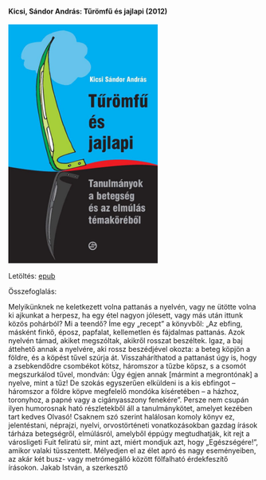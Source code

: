 #### <a name="id_384">Kicsi, Sándor András: Tűrömfű és jajlapi (2012)</a>
<img src="https://github.com/BercziSandor/calibre_lib/raw/main/Kicsi%2C%20Sandor%20Andras/Turomfu%20es%20jajlapi%20%28384%29/cover.jpg" alt="cover" width="300"/>

Letöltés: [epub](https://github.com/BercziSandor/calibre_lib/raw/main/Kicsi%2C%20Sandor%20Andras/Turomfu%20es%20jajlapi%20%28384%29/Turomfu%20es%20jajlapi%20-%20Kicsi%2C%20Sandor%20Andras.epub)

Összefoglalás:
<div>
<p>Melyikünknek ​ne keletkezett volna pattanás a nyelvén, vagy ne ütötte volna ki ajkunkat a herpesz, ha egy étel nagyon jólesett, vagy más után ittunk közös pohárból? Mi a teendő? Íme egy „recept” a könyvből: „Az ebfing, másként finkő, éposz, papfalat, kellemetlen és fáj­dalmas pattanás. Azok nyelvén támad, akiket megszóltak, akikről rosszat beszéltek. Igaz, a baj áttehető annak a nyelvére, aki rossz beszédjével okozta: a beteg köpjön a földre, és a köpést tűvel szúrja át. Visszaháríthatod a pattanást úgy is, hogy a zsebkendődre csombékot kötsz, háromszor a tűzbe köpsz, s a csomót meg­szurkálod tűvel, mondván: Úgy égjen annak [mármint a megron­tónak] a nyelve, mint a tűz! De szokás egyszerűen elküldeni is a kis ebfingot – háromszor a földre köpve megfelelő mondóka kíséretében – a házhoz, toronyhoz, a papné vagy a cigányasszony fenekére”. Persze nem csupán ilyen humorosnak ható részletekből áll a tanulmánykötet, amelyet kezében tart kedves Olvasó! Csaknem szó szerint halálosan komoly könyv ez, jelentéstani, néprajzi, nyelvi, orvostörténeti vonatkozásokban gazdag írások tárháza betegségről, elmúlásról, amelyből éppúgy megtud­hatják, kit rejt a városligeti Fuit feliratú sír, mint azt, miért mondjuk azt, hogy „Egészségére!”, amikor valaki tüsszentett. Mélyedjen el az élet apró és nagy eseményeiben, az akár két busz- vagy metrómegálló között fölfalható érdekfeszítő írásokon. Jakab István, a szerkesztő</p></div>

